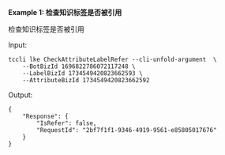 **Example 1: 检查知识标签是否被引用**

检查知识标签是否被引用

Input: 

```
tccli lke CheckAttributeLabelRefer --cli-unfold-argument  \
    --BotBizId 1696822786072117248 \
    --LabelBizId 1734549420823662593 \
    --AttributeBizId 1734549420823662592
```

Output: 
```
{
    "Response": {
        "IsRefer": false,
        "RequestId": "2bf7f1f1-9346-4919-9561-e85805017676"
    }
}
```

